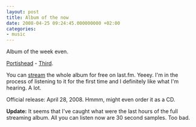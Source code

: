 ```yaml
---
layout: post
title: Album of the now
date: 2008-04-25 09:24:45.000000000 +02:00
categories:
- music
---
```

Album of the week even.

<a href="http://www.portishead.co.uk/">Portishead</a> - <a href="http://en.wikipedia.org/wiki/Third_%28Portishead_album%29">Third</a>.

You can <a href="http://www.last.fm/music/portishead/third?autostart=1">stream</a> the whole album for free on last.fm. Yeeey. I'm in the process of listening to it for the first time and I definitely like what I'm hearing. A lot.

Official release: April 28, 2008. Hmmm, might even order it as a CD.

<strong>Update:</strong> It seems that I've caught what were the last hours of the full streaming album. All you can listen now are 30 second samples. Too bad.

